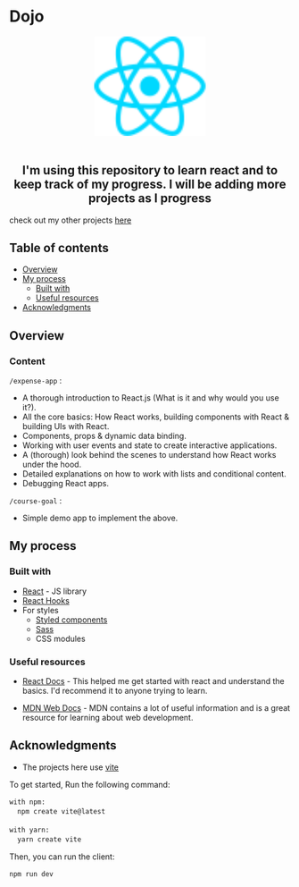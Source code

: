 # Dojo

<div align="center">

<img src="./Tenzies/src/assets/react.svg" alt="react-logo" width="200"/>

</div>

<br>

<h2 align="center">I'm using this repository to learn react and to keep track of my progress. I will be adding more projects as I progress</h2>

check out my other projects [here](https://https://github.com/Dom-iha/Practice)

## Table of contents

- [Overview](#overview)
- [My process](#my-process)
  - [Built with](#built-with)
  - [Useful resources](#useful-resources)
- [Acknowledgments](#acknowledgments)

## Overview

### Content

`/expense-app` :

- A thorough introduction to React.js (What is it and why would you use it?).
- All the core basics: How React works, building components with React & building UIs with React.
- Components, props & dynamic data binding.
- Working with user events and state to create interactive applications.
- A (thorough) look behind the scenes to understand how React works under the hood.
- Detailed explanations on how to work with lists and conditional content.
- Debugging React apps.

`/course-goal` :

- Simple demo app to implement the above.

<!-- - React Hooks (in-depth)!
- Working with built-in Hooks and building custom Hooks

- Styling React apps with "Styled Components" and "CSS Modules"

- Working with "Fragments" & "Portals"

- Dealing with side effects

- Class-based components and functional components

- Sending Http requests & handling transitional states + responses

- Handling forms and user input (incl. validation)

- Redux & Redux Toolkit

- Routing with React Router

- An in-depth introduction into Next.js

- Deploying React Apps

- Implementing Authentication

- Unit Tests

- Combining React with TypeScript

- Adding Animations -->
## My process

### Built with

- [React](https://reactjs.org/) - JS library
- [React Hooks](https://react.dev/reference/react)
- For styles
  - [Styled components](https://styled)
  - [Sass](https://sass-lang.com)
  - CSS modules

### Useful resources

- [React Docs](https://react.dev/learn) - This helped me get started with react and understand the basics. I'd recommend it to anyone trying  to learn.

- [MDN Web Docs](https://developer.mozilla.org/) - MDN contains a lot of useful information and is a great resource for learning about web development.

## Acknowledgments

- The projects here use [vite](https://vitejs.dev/)

To get started, Run the following command:

```bash
with npm:
  npm create vite@latest

with yarn:
  yarn create vite
```

Then, you can run the client:

```bash
npm run dev
```
